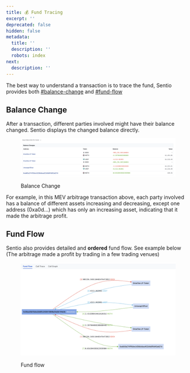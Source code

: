 ```yaml
---
title: 💰 Fund Tracing
excerpt: ''
deprecated: false
hidden: false
metadata:
  title: ''
  description: ''
  robots: index
next:
  description: ''
---
```

The best way to understand a transaction is to trace the fund, Sentio provides both [#balance-change](fund-tracing#balance-change "mention") and [#fund-flow](fund-tracing#fund-flow "mention")

## Balance Change

After a transaction, different parties involved might have their balance changed. Sentio displays the changed balance directly.

<figure>
  <img src="https://raw.githubusercontent.com/sentioxyz/docs/v1.0/.gitbook/assets/image (22).png" alt="" />
  <figcaption>
    <p>Balance Change</p>
  </figcaption>
</figure>

For example, in this MEV arbitrage transaction above, each party involved has a balance of different assets increasing and decreasing, except one address (0xa0d...) which has only an increasing asset, indicating that it made the arbitrage profit.

## Fund Flow

Sentio also provides detailed and **ordered** fund flow. See example below (The arbitrage made a profit by trading in a few trading venues)

<figure>
  <img src="https://raw.githubusercontent.com/sentioxyz/docs/v1.0/.gitbook/assets/image (17).png" alt="" />
  <figcaption>
    <p>Fund flow</p>
  </figcaption>
</figure>